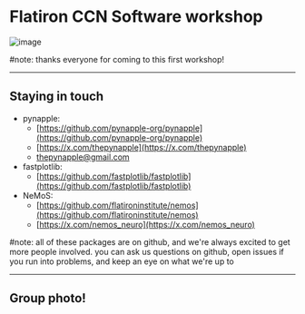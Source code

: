 # Flatiron CCN Software workshop

![image](/assets/fens2024-banner.jpg)

#note: thanks everyone for coming to this first workshop!

---
## Staying in touch

- pynapple: 
  - [https://github.com/pynapple-org/pynapple](https://github.com/pynapple-org/pynapple)
  - [https://x.com/thepynapple](https://x.com/thepynapple)
  - thepynapple@gmail.com
- fastplotlib:
  - [https://github.com/fastplotlib/fastplotlib](https://github.com/fastplotlib/fastplotlib)
- NeMoS: 
  - [https://github.com/flatironinstitute/nemos](https://github.com/flatironinstitute/nemos)
  - [https://x.com/nemos_neuro](https://x.com/nemos_neuro)

#note: all of these packages are on github, and we're always excited to get more people involved. you can ask us questions on github, open issues if you run into problems, and keep an eye on what we're up to

---
## Group photo!


